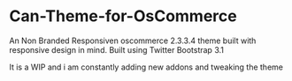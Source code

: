 Can-Theme-for-OsCommerce
========================

An Non Branded Responsiven oscommerce 2.3.3.4 theme built with responsive design in mind. Built using Twitter Bootstrap 3.1

It is a WIP and i am constantly adding new addons and tweaking the theme
